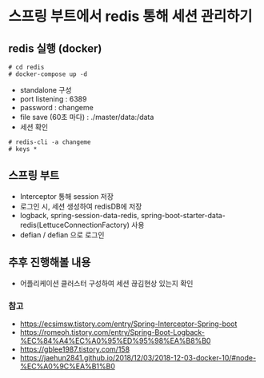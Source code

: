 # 스프링 부트에서 redis 통해 세션 관리하기
##  redis 실행 (docker)
```
# cd redis 
# docker-compose up -d
```

- standalone 구성
- port listening : 6389
- password : changeme
- file save (60초 마다) : ./master/data:/data
- 세션 확인
```
# redis-cli -a changeme
# keys *
```


## 스프링 부트
- Interceptor 통해 session 저장
- 로그인 시, 세션 생성하여 redisDB에 저장
- logback, spring-session-data-redis, spring-boot-starter-data-redis(LettuceConnectionFactory) 사용
- defian / defian 으로 로그인 

## 추후 진행해볼 내용
- 어플리케이션 클러스터 구성하여 세션 끊김현상 있는지 확인

### 참고
- https://ecsimsw.tistory.com/entry/Spring-Interceptor-Spring-boot
- https://romeoh.tistory.com/entry/Spring-Boot-Logback-%EC%84%A4%EC%A0%95%ED%95%98%EA%B8%B0
- https://gblee1987.tistory.com/158
- https://jaehun2841.github.io/2018/12/03/2018-12-03-docker-10/#node-%EC%A0%9C%EA%B1%B0
